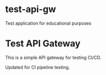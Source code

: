 # test-api-gw
Test application for educational purposes
# Test API Gateway
This is a simple API gateway for testing CI/CD.

Updated for CI pipeline testing.

